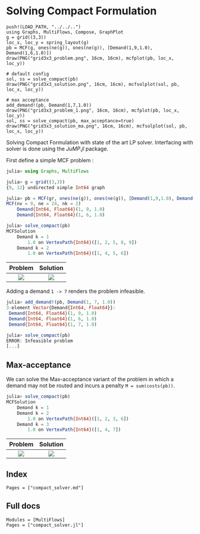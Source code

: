 # Solving Compact Formulation

```@eval
push!(LOAD_PATH, "../../..")
using Graphs, MultiFlows, Compose, GraphPlot
g = grid((3,3))
loc_x, loc_y = spring_layout(g)
pb = MCF(g, ones(ne(g)), ones(ne(g)), [Demand(1,9,1.0), Demand(1,6,1.0)])
draw(PNG("grid3x3_problem.png", 16cm, 16cm), mcfplot(pb, loc_x, loc_y))

# default config
sol, ss = solve_compact(pb)
draw(PNG("grid3x3_solution.png", 16cm, 16cm), mcfsolplot(sol, pb, loc_x, loc_y))

# max acceptance
add_demand!(pb, Demand(1,7,1.0))
draw(PNG("grid3x3_problem_1.png", 16cm, 16cm), mcfplot(pb, loc_x, loc_y))
sol, ss = solve_compact(pb, max_acceptance=true)
draw(PNG("grid3x3_solution_ma.png", 16cm, 16cm), mcfsolplot(sol, pb, loc_x, loc_y))
```


Solving Compact Formulation with state of the art LP solver. Interfacing with solver is done using the _JuMP.jl_ package.

First define a simple MCF problem : 
```julia
julia> using Graphs, MultiFlows

julia> g = grid((3,3))
{9, 12} undirected simple Int64 graph

julia> pb = MCF(gr, ones(ne(g)), ones(ne(g)), [Demand(1,9,1.0), Demand(1,6,1.0)])
MCF(nv = 9, ne = 24, nk = 2)
	Demand{Int64, Float64}(1, 9, 1.0)
	Demand{Int64, Float64}(1, 6, 1.0)

julia> solve_compact(pb)
MCFSolution
	Demand k = 1
		1.0 on VertexPath{Int64}([1, 2, 5, 8, 9])
	Demand k = 2
		1.0 on VertexPath{Int64}([1, 4, 5, 6])

```

Problem                    |  Solution
:-------------------------:|:-------------------------:
![](grid3x3_problem.png)  |  ![](grid3x3_solution.png)

Adding a demand `1 -> 7` renders the problem infeasible.
```julia
julia> add_demand!(pb, Demand(1, 7, 1.0))
3-element Vector{Demand{Int64, Float64}}:
 Demand{Int64, Float64}(1, 9, 1.0)
 Demand{Int64, Float64}(1, 6, 1.0)
 Demand{Int64, Float64}(1, 7, 1.0)

julia> solve_compact(pb)
ERROR: Infeasible problem
[...]
```

## Max-acceptance
We can solve the Max-acceptance variant of the problem in which a demand may not be routed and incurs a penalty `M = sum(costs(pb))`.

```julia
julia> solve_compact(pb)
MCFSolution
	Demand k = 1
	Demand k = 2
		1.0 on VertexPath{Int64}([1, 2, 3, 6])
	Demand k = 3
		1.0 on VertexPath{Int64}([1, 4, 7])

```
Problem                    |  Solution
:-------------------------:|:-------------------------:
![](grid3x3_problem_1.png)  |  ![](grid3x3_solution_ma.png)


## Index

```@index
Pages = ["compact_solver.md"]
```

## Full docs

```@autodocs
Modules = [MultiFlows]
Pages = ["compact_solver.jl"]

```

